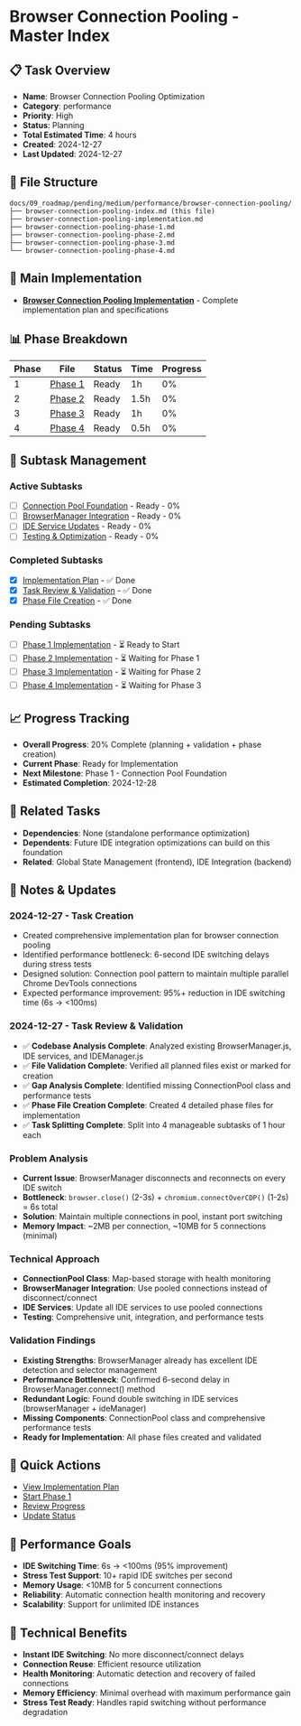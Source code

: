 # Browser Connection Pooling - Master Index

## 📋 Task Overview
- **Name**: Browser Connection Pooling Optimization
- **Category**: performance
- **Priority**: High
- **Status**: Planning
- **Total Estimated Time**: 4 hours
- **Created**: 2024-12-27
- **Last Updated**: 2024-12-27

## 📁 File Structure
```
docs/09_roadmap/pending/medium/performance/browser-connection-pooling/
├── browser-connection-pooling-index.md (this file)
├── browser-connection-pooling-implementation.md
├── browser-connection-pooling-phase-1.md
├── browser-connection-pooling-phase-2.md
├── browser-connection-pooling-phase-3.md
└── browser-connection-pooling-phase-4.md
```

## 🎯 Main Implementation
- **[Browser Connection Pooling Implementation](./browser-connection-pooling-implementation.md)** - Complete implementation plan and specifications

## 📊 Phase Breakdown
| Phase | File | Status | Time | Progress |
|-------|------|--------|------|----------|
| 1 | [Phase 1](./browser-connection-pooling-phase-1.md) | Ready | 1h | 0% |
| 2 | [Phase 2](./browser-connection-pooling-phase-2.md) | Ready | 1.5h | 0% |
| 3 | [Phase 3](./browser-connection-pooling-phase-3.md) | Ready | 1h | 0% |
| 4 | [Phase 4](./browser-connection-pooling-phase-4.md) | Ready | 0.5h | 0% |

## 🔄 Subtask Management
### Active Subtasks
- [ ] [Connection Pool Foundation](./browser-connection-pooling-phase-1.md) - Ready - 0%
- [ ] [BrowserManager Integration](./browser-connection-pooling-phase-2.md) - Ready - 0%
- [ ] [IDE Service Updates](./browser-connection-pooling-phase-3.md) - Ready - 0%
- [ ] [Testing & Optimization](./browser-connection-pooling-phase-4.md) - Ready - 0%

### Completed Subtasks
- [x] [Implementation Plan](./browser-connection-pooling-implementation.md) - ✅ Done
- [x] [Task Review & Validation](./browser-connection-pooling-implementation.md) - ✅ Done
- [x] [Phase File Creation](./browser-connection-pooling-phase-*.md) - ✅ Done

### Pending Subtasks
- [ ] [Phase 1 Implementation](./browser-connection-pooling-phase-1.md) - ⏳ Ready to Start
- [ ] [Phase 2 Implementation](./browser-connection-pooling-phase-2.md) - ⏳ Waiting for Phase 1
- [ ] [Phase 3 Implementation](./browser-connection-pooling-phase-3.md) - ⏳ Waiting for Phase 2
- [ ] [Phase 4 Implementation](./browser-connection-pooling-phase-4.md) - ⏳ Waiting for Phase 3

## 📈 Progress Tracking
- **Overall Progress**: 20% Complete (planning + validation + phase creation)
- **Current Phase**: Ready for Implementation
- **Next Milestone**: Phase 1 - Connection Pool Foundation
- **Estimated Completion**: 2024-12-28

## 🔗 Related Tasks
- **Dependencies**: None (standalone performance optimization)
- **Dependents**: Future IDE integration optimizations can build on this foundation
- **Related**: Global State Management (frontend), IDE Integration (backend)

## 📝 Notes & Updates
### 2024-12-27 - Task Creation
- Created comprehensive implementation plan for browser connection pooling
- Identified performance bottleneck: 6-second IDE switching delays during stress tests
- Designed solution: Connection pool pattern to maintain multiple parallel Chrome DevTools connections
- Expected performance improvement: 95%+ reduction in IDE switching time (6s → <100ms)

### 2024-12-27 - Task Review & Validation
- ✅ **Codebase Analysis Complete**: Analyzed existing BrowserManager.js, IDE services, and IDEManager.js
- ✅ **File Validation Complete**: Verified all planned files exist or marked for creation
- ✅ **Gap Analysis Complete**: Identified missing ConnectionPool class and performance tests
- ✅ **Phase File Creation Complete**: Created 4 detailed phase files for implementation
- ✅ **Task Splitting Complete**: Split into 4 manageable subtasks of 1 hour each

### Problem Analysis
- **Current Issue**: BrowserManager disconnects and reconnects on every IDE switch
- **Bottleneck**: `browser.close()` (2-3s) + `chromium.connectOverCDP()` (1-2s) = 6s total
- **Solution**: Maintain multiple connections in pool, instant port switching
- **Memory Impact**: ~2MB per connection, ~10MB for 5 connections (minimal)

### Technical Approach
- **ConnectionPool Class**: Map-based storage with health monitoring
- **BrowserManager Integration**: Use pooled connections instead of disconnect/connect
- **IDE Services**: Update all IDE services to use pooled connections
- **Testing**: Comprehensive unit, integration, and performance tests

### Validation Findings
- **Existing Strengths**: BrowserManager already has excellent IDE detection and selector management
- **Performance Bottleneck**: Confirmed 6-second delay in BrowserManager.connect() method
- **Redundant Logic**: Found double switching in IDE services (browserManager + ideManager)
- **Missing Components**: ConnectionPool class and comprehensive performance tests
- **Ready for Implementation**: All phase files created and validated

## 🚀 Quick Actions
- [View Implementation Plan](./browser-connection-pooling-implementation.md)
- [Start Phase 1](./browser-connection-pooling-phase-1.md)
- [Review Progress](#progress-tracking)
- [Update Status](#notes--updates)

## 🎯 Performance Goals
- **IDE Switching Time**: 6s → <100ms (95% improvement)
- **Stress Test Support**: 10+ rapid IDE switches per second
- **Memory Usage**: <10MB for 5 concurrent connections
- **Reliability**: Automatic connection health monitoring and recovery
- **Scalability**: Support for unlimited IDE instances

## 🔧 Technical Benefits
- **Instant IDE Switching**: No more disconnect/connect delays
- **Connection Reuse**: Efficient resource utilization
- **Health Monitoring**: Automatic detection and recovery of failed connections
- **Memory Efficiency**: Minimal overhead with maximum performance gain
- **Stress Test Ready**: Handles rapid switching without performance degradation 